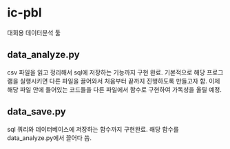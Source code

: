 # ic-pbl
대회용 데이터분석 툴

## data_analyze.py
csv 파일을 읽고 정리해서 sql에 저장하는 기능까지 구현 완료.
기본적으로 해당 프로그램을 실행시키면 다른 파일을 끌어와서 처음부터 끝까지 진행하도록 만들고자 함.
이제 해당 파일 안에 들어있는 코드들을 다른 파일에서 함수로 구현하여 가독성을 올릴 예정.

## data_save.py
sql 쿼리와 데이터베이스에 저장하는 함수까지 구현완료.
해당 함수를 data_analyze.py에서 끌어다 씀.